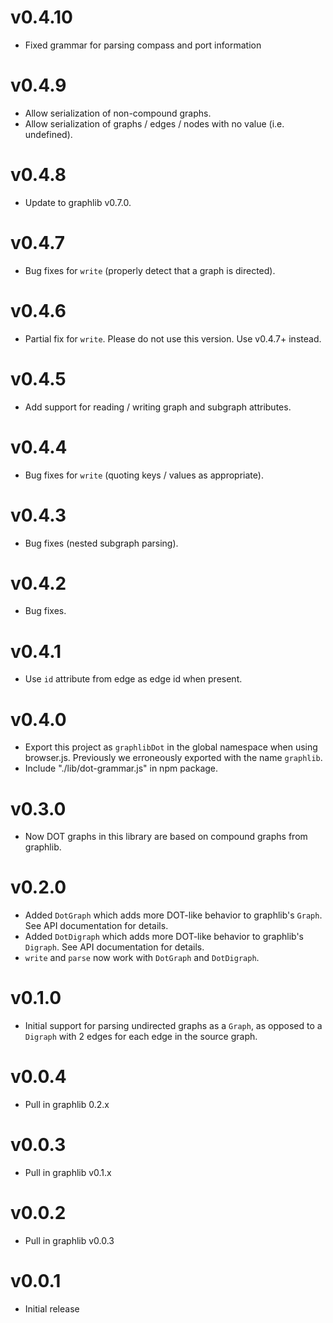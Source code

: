 v0.4.10
=======

* Fixed grammar for parsing compass and port information

v0.4.9
======

* Allow serialization of non-compound graphs.
* Allow serialization of graphs / edges / nodes with no value (i.e. undefined).

v0.4.8
======

* Update to graphlib v0.7.0.

v0.4.7
======

* Bug fixes for `write` (properly detect that a graph is directed).

v0.4.6
======

* Partial fix for `write`. Please do not use this version. Use v0.4.7+ instead.

v0.4.5
======

* Add support for reading / writing graph and subgraph attributes.

v0.4.4
======

* Bug fixes for `write` (quoting keys / values as appropriate).

v0.4.3
======

* Bug fixes (nested subgraph parsing).

v0.4.2
======

* Bug fixes.

v0.4.1
======

* Use `id` attribute from edge as edge id when present.

v0.4.0
======

* Export this project as `graphlibDot` in the global namespace when using
  browser.js. Previously we erroneously exported with the name `graphlib`.
* Include "./lib/dot-grammar.js" in npm package.

v0.3.0
======

* Now DOT graphs in this library are based on compound graphs from graphlib.

v0.2.0
======

* Added `DotGraph` which adds more DOT-like behavior to graphlib's `Graph`. See
  API documentation for details.
* Added `DotDigraph` which adds more DOT-like behavior to graphlib's `Digraph`.
  See API documentation for details.
* `write` and `parse` now work with `DotGraph` and `DotDigraph`.

v0.1.0
======

* Initial support for parsing undirected graphs as a `Graph`, as opposed to a
  `Digraph` with 2 edges for each edge in the source graph.

v0.0.4
======

* Pull in graphlib 0.2.x

v0.0.3
======

* Pull in graphlib v0.1.x

v0.0.2
======

* Pull in graphlib v0.0.3

v0.0.1
======

* Initial release
